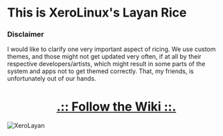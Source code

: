 # This is XeroLinux's Layan Rice

### Disclaimer

I would like to clarify one very important aspect of ricing. We use custom themes, and those might not get updated very often, if at all by their respective developers/artists, which might result in some parts of the system and apps not to get themed correctly. That, my friends, is unfortunately out of our hands.

<div align="center">

# [.:: Follow the Wiki ::.](https://wiki.xerolinux.xyz/rice/)

</div>

![XeroLayan](https://i.imgur.com/VA2tycb.jpeg)
